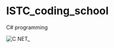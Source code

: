 # ISTC_coding_school
C# programming

![C NET_](https://user-images.githubusercontent.com/33767811/59980836-31c0be80-960c-11e9-8826-6f34bc63cfa4.png)
